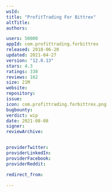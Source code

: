 ```yaml
---
wsId: 
title: "ProfitTrading For Bittrex"
altTitle: 
authors:

users: 50000
appId: com.profittrading.forbittrex
released: 2018-06-20
updated: 2021-04-27
version: "12.0.13"
stars: 4.3
ratings: 338
reviews: 162
size: 21M
website: 
repository: 
issue: 
icon: com.profittrading.forbittrex.png
bugbounty: 
verdict: wip
date: 2021-08-08
signer: 
reviewArchive:


providerTwitter: 
providerLinkedIn: 
providerFacebook: 
providerReddit: 

redirect_from:

---
```



